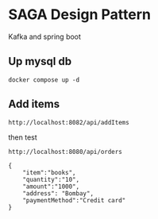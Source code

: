 # SAGA Design Pattern

Kafka and spring boot


## Up mysql db

```
docker compose up -d
```

## Add items

```
http://localhost:8082/api/addItems
```

then test

```
http://localhost:8080/api/orders
```

```
{
    "item":"books",
    "quantity":"10",
    "amount":"1000",
    "address": "Bombay",
    "paymentMethod":"Credit card"
}
```